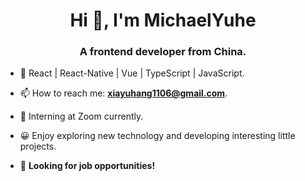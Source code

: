 <h1 align="center">Hi 👋, I'm MichaelYuhe</h1>
<h3 align="center">A frontend developer from China.</h3>

- 🌱 React | React-Native | Vue | TypeScript | JavaScript.

- 📫 How to reach me: **xiayuhang1106@gmail.com**.

- 💼 Interning at Zoom currently.

- 😀 Enjoy exploring new technology and developing interesting little projects.

- 👀 **Looking for job opportunities!**
